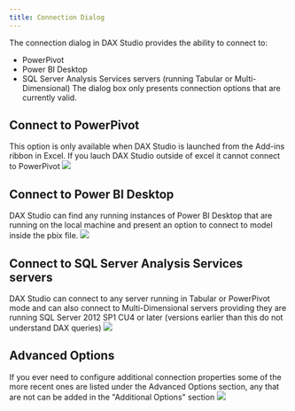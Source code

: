 ```yaml
---
title: Connection Dialog
---
```


The connection dialog in DAX Studio provides the ability to connect to:
* PowerPivot
* Power BI Desktop
* SQL Server Analysis Services servers (running Tabular or Multi-Dimensional)
The dialog box only presents connection options that are currently valid.

## Connect to PowerPivot
This option is only available when DAX Studio is launched from the Add-ins ribbon in Excel. If you lauch DAX Studio outside of excel it cannot connect to PowerPivot
![](ConnectPowerPivot.png)

## Connect to Power BI Desktop
DAX Studio can find any running instances of Power BI Desktop that are running on the local machine and present an option to connect to model inside the pbix file.
![](ConnectAll.png)

## Connect to SQL Server Analysis Services servers
DAX Studio can connect to any server running in Tabular or PowerPivot mode and can also connect to Multi-Dimensional servers providing they are running SQL Server 2012 SP1 CU4 or later (versions earlier than this do not understand DAX queries)
![](ConnectServer.png)

## Advanced Options
If you ever need to configure additional connection properties some of the more recent ones are listed under the Advanced Options section, any that are not can be added in the "Additional Options" section
![](ConnectAdvanced.png)